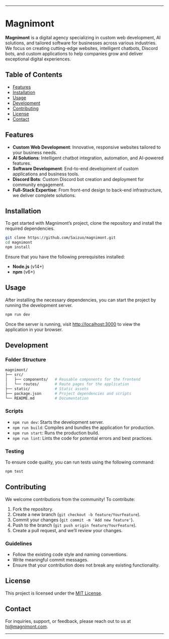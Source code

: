 
---

# Magnimont

**Magnimont** is a digital agency specializing in custom web development, AI solutions, and tailored software for businesses across various industries. We focus on creating cutting-edge websites, intelligent chatbots, Discord bots, and custom applications to help companies grow and deliver exceptional digital experiences.

## Table of Contents

- [Features](#features)
- [Installation](#installation)
- [Usage](#usage)
- [Development](#development)
- [Contributing](#contributing)
- [License](#license)
- [Contact](#contact)

## Features

- **Custom Web Development**: Innovative, responsive websites tailored to your business needs.
- **AI Solutions**: Intelligent chatbot integration, automation, and AI-powered features.
- **Software Development**: End-to-end development of custom applications and business tools.
- **Discord Bots**: Custom Discord bot creation and deployment for community engagement.
- **Full-Stack Expertise**: From front-end design to back-end infrastructure, we deliver complete solutions.

## Installation

To get started with Magnimont’s project, clone the repository and install the required dependencies.

```bash
git clone https://github.com/Saizuo/magnimont.git
cd magnimont
npm install
```

Ensure that you have the following prerequisites installed:
- **Node.js** (v14+)
- **npm** (v6+)

## Usage

After installing the necessary dependencies, you can start the project by running the development server.

```bash
npm run dev
```

Once the server is running, visit [http://localhost:3000](http://localhost:3000) to view the application in your browser.

## Development

### Folder Structure

```bash
magnimont/
├── src/
│   ├── components/   # Reusable components for the frontend
│   └── routes/       # Route pages for the application    
├── static/           # Static assets
├── package.json      # Project dependencies and scripts
└── README.md         # Documentation
```

### Scripts

- `npm run dev`: Starts the development server.
- `npm run build`: Compiles and bundles the application for production.
- `npm run start`: Runs the production build.
- `npm run lint`: Lints the code for potential errors and best practices.

### Testing

To ensure code quality, you can run tests using the following command:

```bash
npm test
```

## Contributing

We welcome contributions from the community! To contribute:

1. Fork the repository.
2. Create a new branch (`git checkout -b feature/YourFeature`).
3. Commit your changes (`git commit -m 'Add new feature'`).
4. Push to the branch (`git push origin feature/YourFeature`).
5. Create a pull request, and we’ll review your changes.

### Guidelines

- Follow the existing code style and naming conventions.
- Write meaningful commit messages.
- Ensure that your contribution does not break any existing functionality.

## License

This project is licensed under the [MIT License](LICENSE).

## Contact

For inquiries, support, or feedback, please reach out to us at [hi@magnimont.com](mailto:hi@magnimont.com).

---
